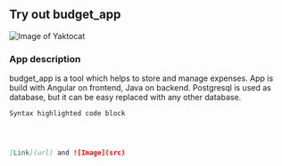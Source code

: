 ## **Try out budget_app**
![Image of Yaktocat](https://octodex.github.com/daftpunktocat-guy)

### App description

budget_app is a tool which helps to store and manage expenses. App is build with Angular on frontend, Java on backend. Postgresql is used as database, but it can be easy replaced with any other database.

```markdown
Syntax highlighted code block




[Link](url) and ![Image](src)
```
